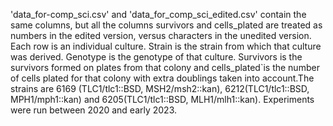 'data_for-comp_sci.csv' and 'data_for_comp_sci_edited.csv' contain the same columns, but all the columns survivors and cells_plated are treated as numbers in the edited version,
 versus characters in the unedited version.
Each row is an individual culture. Strain is the strain from which that culture was derived. Genotype is the genotype of that culture. Survivors is the survivors formed on plates from that 
colony and cells_plated`is the number of cells plated for that colony with extra doublings taken into account.The strains are 6169 (TLC1/tlc1::BSD, MSH2/msh2::kan),
6212(TLC1/tlc1::BSD, MPH1/mph1::kan) and 6205(TLC1/tlc1::BSD, MLH1/mlh1::kan). Experiments were run between 2020 and early 2023.
